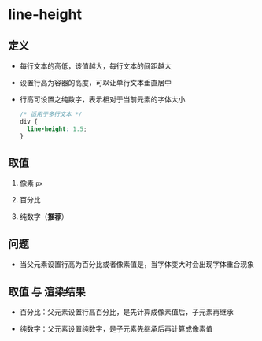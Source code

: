 # line-height

## 定义

- 每行文本的高低，该值越大，每行文本的间距越大

- 设置行高为容器的高度，可以让单行文本垂直居中

- 行高可设置之纯数字，表示相对于当前元素的字体大小

    ```css
    /* 适用于多行文本 */
    div {
      line-height: 1.5;
    }
    ```

## 取值

1. 像素 `px`

2. 百分比

3. 纯数字（**推荐**）

## 问题

- 当父元素设置行高为百分比或者像素值是，当字体变大时会出现字体重合现象

## 取值 与 渲染结果

- 百分比：父元素设置行高百分比，是先计算成像素值后，子元素再继承

- 纯数字：父元素设置纯数字，是子元素先继承后再计算成像素值
